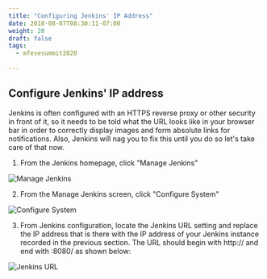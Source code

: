 ```yaml
---
title: "Configuring Jenkins' IP Address"
date: 2018-08-07T08:30:11-07:00
weight: 20
draft: false
tags:
  - mfesesummit2020
  
---
```


## Configure Jenkins' IP address

Jenkins is often configured with an HTTPS reverse proxy or other security in front of it, so it needs to be told what the URL looks like in your browser bar in order to correctly display images and form absolute links for notifications.  Also, Jenkins will nag you to fix this until you do so let's take care of that now.

1.  From the Jenkins homepage, click "Manage Jenkins"

![Manage Jenkins](/images/mfe/managejenkins.png?classes=border,shadow)

2.  From the Manage Jenkins screen, click "Configure System"

![Configure System](/images/mfe/configuresystem.png?classes=border,shadow)

3.  From Jenkins configuration, locate the Jenkins URL setting and replace the IP address that is there with the IP address of your Jenkins instance recorded in the previous section.  The URL should begin with http:// and end with :8080/ as shown below:

![Jenkins URL](/images/mfe/jenkinsurl.png?classes=border,shadow)

